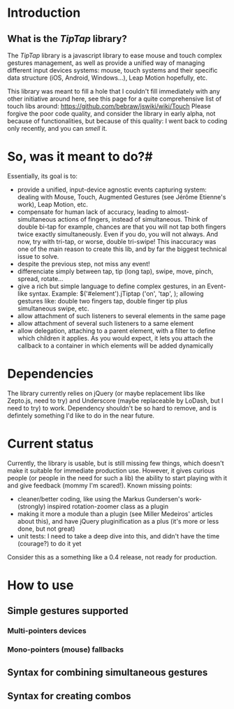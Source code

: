 # Introduction
## What is the _TipTap_ library?

The _TipTap_ library is a javascript library to ease mouse and touch complex gestures management, as well as provide a
unified way of managing different input devices systems: mouse, touch systems and their specific data structure (iOS,
Android, Windows...), Leap Motion hopefully, etc.

This library was meant to fill a hole that I couldn't fill immediately with any other initiative around here,
see this page for a quite comprehensive list of touch libs around: https://github.com/bebraw/jswiki/wiki/Touch
Please forgive the poor code quality, and consider the library in early alpha, not because of functionalities, but
because of this quality: I went back to coding only recently, and you can _smell_ it.  

# So, was it meant to do?#
Essentially, its goal is to:
* provide a unified, input-device agnostic events capturing system: dealing with Mouse, Touch, Augmented Gestures
	(see Jérôme Etienne's work), Leap Motion, etc.
* compensate for human lack of accuracy, leading to almost-simultaneous actions of fingers, instead of simultaneous.
	Think of double bi-tap for example, chances are that you will not tap both fingers twice exactly simultaneously.
	Even if you do, you will not always. And now, try with tri-tap, or worse, double tri-swipe! This inaccuracy was one of
	the main reason to create this lib, and by far the biggest technical issue to solve.
* despite the previous step, not miss any event! 
* differenciate simply between tap, tip (long tap), swipe, move, pinch, spread, rotate...
* give a rich but simple language to define complex gestures, in an Event-like syntax. Example:
	$('#element').jTiptap ('on', 'tap', <callback>);
	allowing gestures like: double two fingers tap, double finger tip plus simultaneous swipe, etc.
* allow attachment of such listeners to several elements in the same page
* allow attachment of several such listeners to a same element
* allow delegation, attaching to a parent element, with a filter to define which children it applies. As you would expect,
	it lets you attach the callback to a container in which elements will be added dynamically

# Dependencies
The library currently relies on jQuery (or maybe replacement libs like Zepto.js, need to try) and Underscore (maybe
replaceable by LoDash, but I need to try) to work. Dependency shouldn't be so hard to remove, and is defintely something
I'd like to do in the near future.

# Current status
Currently, the library is usable, but is still missing few things, which doesn't make it suitable for immediate production
use. However, it gives curious people (or people in the need for such a lib) the ability to start playing with it and give
feedback (mommy I'm scared!). Known missing points:
* cleaner/better coding, like using the Markus Gundersen's work-(strongly) inspired rotation-zoomer class as a plugin
* making it more a module than a plugin (see Miller Medeiros' articles about this), and have jQuery pluginification as
	a plus (it's more or less done, but not great)
* unit tests: I need to take a deep dive into this, and didn't have the time (courage?) to do it yet

Consider this as a something like a 0.4 release, not ready for production.

# How to use
## Simple gestures supported
### Multi-pointers devices
### Mono-pointers (mouse) fallbacks
## Syntax for combining simultaneous gestures
## Syntax for creating combos
